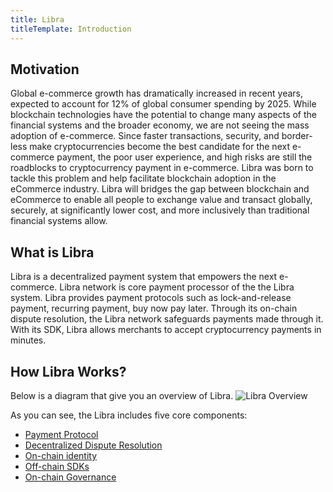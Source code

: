 ```yaml
---
title: Libra
titleTemplate: Introduction
---
```


## Motivation
Global e-commerce growth has dramatically increased in recent years, expected to account for 12% of global consumer spending by 2025. While blockchain technologies have the potential to change many aspects of the financial systems and the broader economy, we are not seeing the mass adoption of e-commerce. Since faster transactions, security, and border-less make cryptocurrencies become the best candidate  for the next e-commerce payment, the poor user experience, and high risks are still the roadblocks to cryptocurrency payment in e-commerce. Libra was born to tackle this problem and help facilitate blockchain adoption in the eCommerce industry. Libra will bridges the gap between blockchain and eCommerce to enable all people to exchange value and transact globally, securely, at significantly lower cost, and more inclusively than traditional financial systems allow.

## What is Libra
Libra is a decentralized payment system that empowers the next e-commerce. Libra network is core payment processor of the the Libra system. Libra provides payment protocols such as lock-and-release payment, recurring payment, buy now pay later. Through its on-chain dispute resolution, the Libra network safeguards payments made through it. With its SDK, Libra allows merchants to accept cryptocurrency payments in minutes.

## How Libra Works?

Below is a diagram that give you an overview of Libra.
![Libra Overview](/assets/libra.drawio.svg)

As you can see, the Libra includes five core components:
- [Payment Protocol](/overview/payment-protocol)
- [Decentralized Dispute Resolution](/overview/decentralized-dispute-resolution)
- [On-chain identity](/overview/on-chain-identity)
- [Off-chain SDKs](/overview/off-chain-sdks)
- [On-chain Governance](/overview/on-chain-governance)
